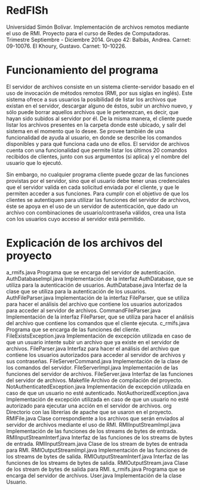 RedFISh
=======
Universidad Simón Bolívar.
Implementación de archivos remotos mediante el uso de RMI.
Proyecto para el curso de Redes de Computadoras.
Trimestre Septiembre - Diciembre 2014.
Grupo 42: Balbás, Andrea. Carnet: 09-10076.
          El Khoury, Gustavo. Carnet: 10-10226.

Funcionamiento del programa
===========================
El servidor de archivos consiste en un sistema cliente-servidor basado en el
uso de invocación de métodos remotos (RMI, por sus siglas en inglés). 
Este sistema ofrece a sus usuarios la posibilidad de listar los archivos
que existan en el servidor, descargar alguno de éstos, subir un archivo nuevo,
y sólo puede borrar aquellos archivos que le pertenezcan, es decir, que hayan
sido subidos al servidor por él. De la misma manera, el cliente puede listar
los archivos presentes en la carpeta donde esté ubicado, y salir del sistema
en el momento que lo desee. Se provee también de una funcionalidad de ayuda al
usuario, en donde se describe los comandos disponibles y para qué funciona cada
uno de ellos. El servidor de archivos cuenta con una funcionalidad que permite
listar los últimos 20 comandos recibidos de clientes, junto con sus argumentos
(si aplica) y el nombre del usuario que lo ejecutó.

Sin embargo, no cualquier programa cliente puede gozar de las funciones
provistas por el servidor, sino que el usuario debe tener unas credenciales
que el servidor valida en cada solicitud enviada por el cliente, y que le 
permiten acceder a sus funciones. Para cumplir con el objetivo de que los
clientes se autentiquen para utilizar las funciones del servidor de archivos,
éste se apoya en el uso de un servidor de autenticación, que dado un archivo
con combinaciones de usuario/contraseña válidos, crea una lista con los
usuarios cuyo acceso al servidor está permitido.


Explicación de los archivos del proyecto
========================================
a_rmifs.java                            Programa que se encarga del servidor de autenticación.
AuthDatabaseImpl.java                   Implementación de la interfaz AuthDatabase, que se utiliza 
                                        para la autenticación de usuarios.
AuthDatabase.java                       Interfaz de la clase que se utiliza para la autenticación 
                                        de los usuarios.
AuthFileParser.java                     Implementación de la interfaz FileParser, que se utiliza para hacer
                                        el análisis del archivo que contiene los usuarios autorizados para 
                                        acceder al servidor de archivos.
CommandFileParser.java                  Implementación de la interfaz FileParser, que se utiliza para hacer
                                        el análisis del archivo que contiene los comandos que el cliente ejecuta.
c_rmifs.java                            Programa que se encarga de las funciones del cliente.
FileExistsException.java                Implementación de excepción utilizada en caso de que un usuario intente 
                                        subir un archivo que ya existe en el servidor de archivos.
FileParser.java                         Interfaz para hacer el análisis del archivo que contiene los usuarios
                                        autorizados para acceder al servidor de archivos y sus contraseñas.
FileServerCommand.java                  Implementación de la clase de los comandos del servidor.
FileServerImpl.java                     Implementación de las funciones del servidor de archivos.
FileServer.java                         Interfaz de las funciones del servidor de archivos.
Makefile                                Archivo de compilación del proyecto.
NotAuthenticatedException.java          Implementación de excepción utilizada en caso de que un usuario no 
                                        esté autenticado.
NotAuthorizedException.java             Implementación de excepción utilizada en caso de que un usuario 
                                        no esté autorizado para ejecutar una acción en el servidor de archivos.
org                                     Directorio con las librerías de apache que se usaron en el proyecto.
RMIFile.java                            Clase correspondiente a los archivos que serán enviados al servidor
                                        de archivos mediante el uso de RMI.
RMIInputStreamImpl.java                 Implementación de las funciones de los streams de bytes de entrada.
RMIInputStreamInterf.java               Interfaz de las funciones de los streams de bytes de entrada.
RMIInputStream.java                     Clase de los stream de bytes de entrada para RMI.
RMIOutputStreamImpl.java                Implementación de las funciones de los streams de bytes de salida.
RMIOutputStreamInterf.java              Interfaz de las funciones de los streams de bytes de salida.
RMIOutputStream.java                    Clase de los stream de bytes de salida para RMI.
s_rmifs.java                            Programa que se encarga del servidor de archivos.
User.java                               Implementación de la clase Usuario.